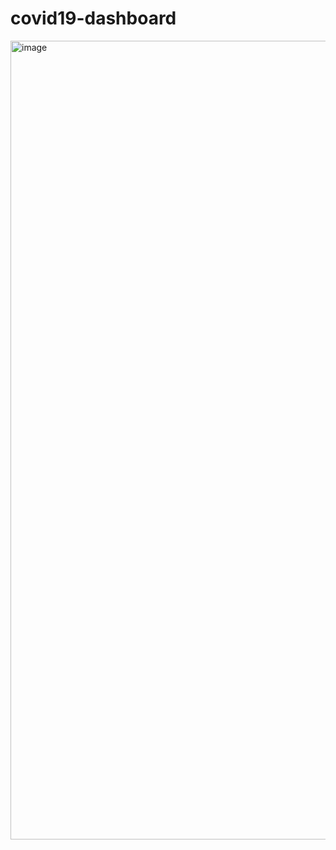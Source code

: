 # covid19-dashboard

<img width="1278" alt="image" src="https://user-images.githubusercontent.com/2737310/77895840-a8fc4080-7277-11ea-84ef-9c737b67f672.png">
